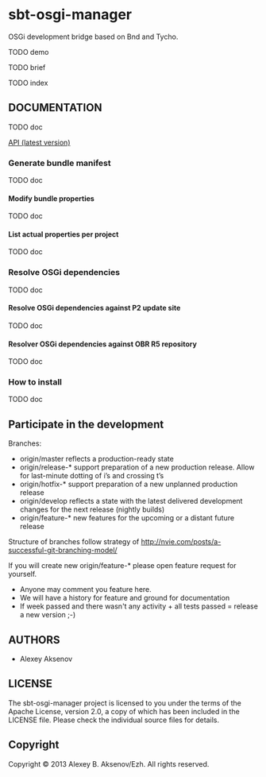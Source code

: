 sbt-osgi-manager
================

OSGi development bridge based on Bnd and Tycho.

TODO demo

TODO brief

TODO index

DOCUMENTATION
-------------

TODO doc

[API (latest version)](http://ezh.github.com/?)

### Generate bundle manifest

TODO doc

#### Modify bundle properties

TODO doc

#### List actual properties per project

TODO doc

### Resolve OSGi dependencies

TODO doc

#### Resolve OSGi dependencies against P2 update site

TODO doc

#### Resolver OSGi dependencies against OBR R5 repository

TODO doc

### How to install

TODO doc

## Participate in the development ##

Branches:

* origin/master reflects a production-ready state
* origin/release-* support preparation of a new production release. Allow for last-minute dotting of i’s and crossing t’s
* origin/hotfix-* support preparation of a new unplanned production release
* origin/develop reflects a state with the latest delivered development changes for the next release (nightly builds)
* origin/feature-* new features for the upcoming or a distant future release

Structure of branches follow strategy of http://nvie.com/posts/a-successful-git-branching-model/

If you will create new origin/feature-* please open feature request for yourself.

* Anyone may comment you feature here.
* We will have a history for feature and ground for documentation
* If week passed and there wasn't any activity + all tests passed = release a new version ;-)

AUTHORS
-------

* Alexey Aksenov

LICENSE
-------

The sbt-osgi-manager project is licensed to you under the terms of
the Apache License, version 2.0, a copy of which has been
included in the LICENSE file.
Please check the individual source files for details.

Copyright
---------

Copyright © 2013 Alexey B. Aksenov/Ezh. All rights reserved.
